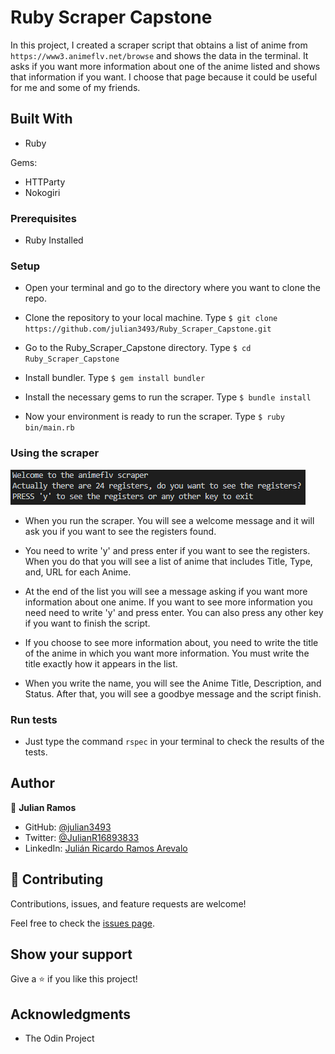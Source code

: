 # Ruby Scraper Capstone

 In this project, I created a scraper script that obtains a list of anime from `https://www3.animeflv.net/browse` and shows the data in the terminal. It asks if you want more information about one of the anime listed and shows that information if you want.
 I choose that page because it could be useful for me and some of my friends.

## Built With

- Ruby

Gems:

- HTTParty
- Nokogiri

### Prerequisites

- Ruby Installed

### Setup

- Open your terminal and go to the directory where you want to clone the repo.

- Clone the repository to your local machine. Type `$ git clone https://github.com/julian3493/Ruby_Scraper_Capstone.git`

- Go to the Ruby_Scraper_Capstone directory. Type `$ cd Ruby_Scraper_Capstone`

- Install bundler. Type `$ gem install bundler`

- Install the necessary gems to run the scraper. Type `$ bundle install`

- Now your environment is ready to run the scraper. Type `$ ruby bin/main.rb`

### Using the scraper

![screenshot](./img/Screenshot_1.png)

- When you run the scraper. You will see a welcome message and it will ask you if you want to see the registers found.

- You need to write 'y' and press enter if you want to see the registers. When you do that you will see a list of anime that includes Title, Type, and, URL for each Anime.

- At the end of the list you will see a message asking if you want more information about one anime. If you want to see more information you need need to write 'y' and press enter. You can also press any other key if you want to finish the script.

- If you choose to see more information about, you need to write the title of the anime in which you want more information. You must write the title exactly how it appears in the list.

- When you write the name, you will see the Anime Title, Description, and Status. After that, you will see a goodbye message and the script finish.

### Run tests

- Just type the command `rspec` in your terminal to check the results of the tests.

## Author

👤 **Julian Ramos**

- GitHub: [@julian3493](https://github.com/julian3493)
- Twitter: [@JulianR16893833](https://twitter.com/JulianR16893833)
- LinkedIn: [Julián Ricardo Ramos Arevalo](https://www.linkedin.com/in/juli%C3%A1n-ricardo-ramos-arevalo-3868ba135/)

## 🤝 Contributing

Contributions, issues, and feature requests are welcome!

Feel free to check the [issues page](https://github.com/julian3493/Ruby_Scraper_Capstone/issues).

## Show your support

Give a ⭐️ if you like this project!

## Acknowledgments

- The Odin Project
